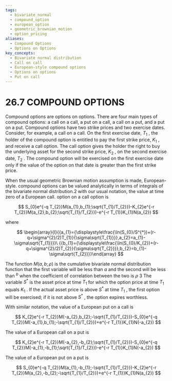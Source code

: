 ```yaml
---
tags:
  - bivariate_normal
  - compound_option
  - european_option
  - geometric_brownian_motion
  - option_pricing
aliases:
  - Compound Options
  - Options on Options
key_concepts:
  - Bivariate normal distribution
  - Call on call
  - European-style compound options
  - Options on options
  - Put on call
---
```


# 26.7 COMPOUND OPTIONS  

Compound options are options on options. There are four main types of compound options: a call on a call, a put on a call, a call on a put, and a put on a put. Compound options have two strike prices and two exercise dates. Consider, for example, a call on a call. On the first exercise date, $T_{1}$ , the holder of the compound option is entitled to pay the first strike price, $K_{1}$ , and receive a call option. The call option gives the holder the right to buy the underlying asset for the second strike price, $K_{2}$ , on the second exercise date, $T_{2}$ . The compound option will be exercised on the first exercise date only if the value of the option on that date is greater than the first strike price.  

When the usual geometric Brownian motion assumption is made, European-style. compound options can be valued analytically in terms of integrals of the bivariate normal distribution.2 with our usual notation, the value at time zero of a European call. option on a call option is  

$$
S_{0}e^{-q T_{2}}M(a_{1},b_{1};\sqrt{T_{1}/T_{2}})-K_{2}e^{-r T_{2}}M(a_{2},b_{2};\sqrt{T_{1}/T_{2}})-e^{-r T_{1}}K_{1}N(a_{2})
$$  

where  

$$
\begin{array}{l}{{a_{1}={\displaystyle\frac{\ln(S_{0}/S^{*})+(r-q+\sigma^{2}/2)T_{1}}{\sigma\sqrt{T_{1}}}},a_{2}=a_{1}-\sigma\sqrt{T_{1}}}}\ {{b_{1}={\displaystyle\frac{\ln(S_{0}/K_{2})+(r-q+\sigma^{2}/2)T_{2}}{\sigma\sqrt{T_{2}}}},b_{2}=b_{1}-\sigma\sqrt{T_{2}}}}\end{array}
$$  

The function $M({a},{b};{\rho})$ is the cumulative bivariate normal distribution function that the first variable will be less than $a$ and the second will be less than $^b$ when the coefficient of correlation between the two is $\rho$ 3 The variable $S^{*}$ is the asset price at time $T_{1}$ for which the option price at time $T_{1}$ equals $K_{1}$ . If the actual asset price is above $S^{*}$ at time $T_{1}$ , the first option will be exercised; if it is not above $S^{*}$ , the option expires worthless.  

With similar notation, the value of a European put on a call is  

$$
K_{2}e^{-r T_{2}}M(-a_{2},b_{2};-\sqrt{T_{1}/T_{2}})-S_{0}e^{-q T_{2}}M(-a_{1},b_{1};-\sqrt{T_{1}/T_{2}})+e^{-r T_{1}}K_{1}N(-a_{2})
$$  

The value of a European call on a put is  

$$
K_{2}e^{-r T_{2}}M(-a_{2},-b_{2};\sqrt{T_{1}/T_{2}})-S_{0}e^{-q T_{2}}M(-a_{1},-b_{1};\sqrt{T_{1}/T_{2}})-e^{-r T_{1}}K_{1}N(-a_{2})
$$  

The value of a European put on a put is  

$$
S_{0}e^{-q T_{2}}M(a_{1},-b_{1};-\sqrt{T_{1}/T_{2}})-K_{2}e^{-r T_{2}}M(a_{2},-b_{2};-\sqrt{T_{1}/T_{2}})+e^{-r T_{1}}K_{1}N(a_{2})
$$  
